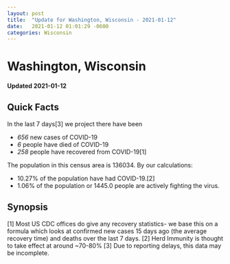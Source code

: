 ```yaml
---
layout: post
title:  "Update for Washington, Wisconsin - 2021-01-12"
date:   2021-01-12 01:01:29 -0600
categories: Wisconsin
---
```


# Washington, Wisconsin
#### Updated 2021-01-12

## Quick Facts

In the last 7 days[3] we project there have been
- *656* new cases of COVID-19
- *6* people have died of COVID-19
- *258* people have recovered from COVID-19[1]

The population in this census area is 136034. By our calculations:
- 10.27% of the population have had COVID-19.[2]
- 1.06% of the population or 1445.0 people are actively fighting the virus.

## Synopsis




[1] Most US CDC offices do give any recovery statistics- we base this on a formula which looks at confirmed new cases
15 days ago (the average recovery time) and deaths over the last 7 days.
[2] Herd Immunity is thought to take effect at around ~70-80%
[3] Due to reporting delays, this data may be incomplete. 
    
